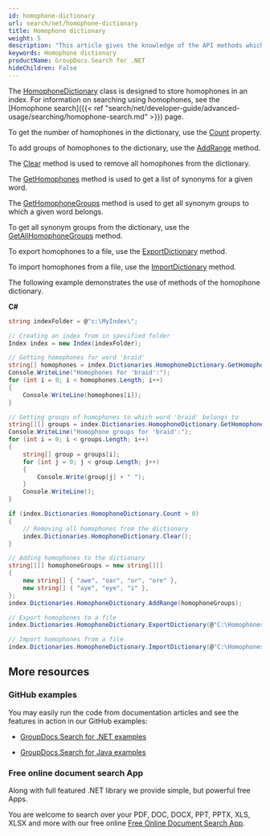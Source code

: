 ```yaml
---
id: homophone-dictionary
url: search/net/homophone-dictionary
title: Homophone dictionary
weight: 5
description: "This article gives the knowledge of the API methods which can be used to perform operations about homophone dictionary."
keywords: Homophone dictionary
productName: GroupDocs.Search for .NET
hideChildren: False
---
```

The [HomophoneDictionary](https://apireference.groupdocs.com/net/search/groupdocs.search.dictionaries/homophonedictionary) class is designed to store homophones in an index. For information on searching using homophones, see the [Homophone search]({{< ref "search/net/developer-guide/advanced-usage/searching/homophone-search.md" >}}) page.

To get the number of homophones in the dictionary, use the [Count](https://apireference.groupdocs.com/net/search/groupdocs.search.dictionaries/homophonedictionary/properties/count) property.

To add groups of homophones to the dictionary, use the [AddRange](https://apireference.groupdocs.com/net/search/groupdocs.search.dictionaries/homophonedictionary/methods/addrange/index) method.

The [Clear](https://apireference.groupdocs.com/net/search/groupdocs.search.dictionaries/homophonedictionary/methods/clear) method is used to remove all homophones from the dictionary.

The [GetHomophones](https://apireference.groupdocs.com/net/search/groupdocs.search.dictionaries/homophonedictionary/methods/gethomophones) method is used to get a list of synonyms for a given word.

The [GetHomophoneGroups](https://apireference.groupdocs.com/net/search/groupdocs.search.dictionaries/homophonedictionary/methods/gethomophonegroups) method is used to get all synonym groups to which a given word belongs.

To get all synonym groups from the dictionary, use the [GetAllHomophoneGroups](https://apireference.groupdocs.com/net/search/groupdocs.search.dictionaries/homophonedictionary/methods/getallhomophonegroups) method.

To export homophones to a file, use the [ExportDictionary](https://apireference.groupdocs.com/net/search/groupdocs.search.dictionaries/dictionarybase/methods/exportdictionary) method.

To import homophones from a file, use the [ImportDictionary](https://apireference.groupdocs.com/net/search/groupdocs.search.dictionaries/dictionarybase/methods/importdictionary) method.

The following example demonstrates the use of methods of the homophone dictionary.

**C#**

```csharp
string indexFolder = @"c:\MyIndex\";

// Creating an index from in specified folder
Index index = new Index(indexFolder);

// Getting homophones for word 'braid'
string[] homophones = index.Dictionaries.HomophoneDictionary.GetHomophones("braid");
Console.WriteLine("Homophones for 'braid':");
for (int i = 0; i < homophones.Length; i++)
{
    Console.WriteLine(homophones[i]);
}

// Getting groups of homophones to which word 'braid' belongs to
string[][] groups = index.Dictionaries.HomophoneDictionary.GetHomophoneGroups("braid");
Console.WriteLine("Homophone groups for 'braid':");
for (int i = 0; i < groups.Length; i++)
{
    string[] group = groups[i];
    for (int j = 0; j < group.Length; j++)
    {
        Console.Write(group[j] + " ");
    }
    Console.WriteLine();
}

if (index.Dictionaries.HomophoneDictionary.Count > 0)
{
    // Removing all homophones from the dictionary
    index.Dictionaries.HomophoneDictionary.Clear();
}

// Adding homophones to the dictionary
string[][] homophoneGroups = new string[][]
{
    new string[] { "awe", "oar", "or", "ore" },
    new string[] { "aye", "eye", "i" },
};
index.Dictionaries.HomophoneDictionary.AddRange(homophoneGroups);

// Export homophones to a file
index.Dictionaries.HomophoneDictionary.ExportDictionary(@"C:\Homophones.dat");

// Import homophones from a file
index.Dictionaries.HomophoneDictionary.ImportDictionary(@"C:\Homophones.dat");
```

## More resources

### GitHub examples

You may easily run the code from documentation articles and see the features in action in our GitHub examples:

*   [GroupDocs.Search for .NET examples](https://github.com/groupdocs-search/GroupDocs.Search-for-.NET)
    
*   [GroupDocs.Search for Java examples](https://github.com/groupdocs-search/GroupDocs.Search-for-Java)
    

### Free online document search App

Along with full featured .NET library we provide simple, but powerful free Apps.

You are welcome to search over your PDF, DOC, DOCX, PPT, PPTX, XLS, XLSX and more with our free online [Free Online Document Search App](https://products.groupdocs.app/search).
